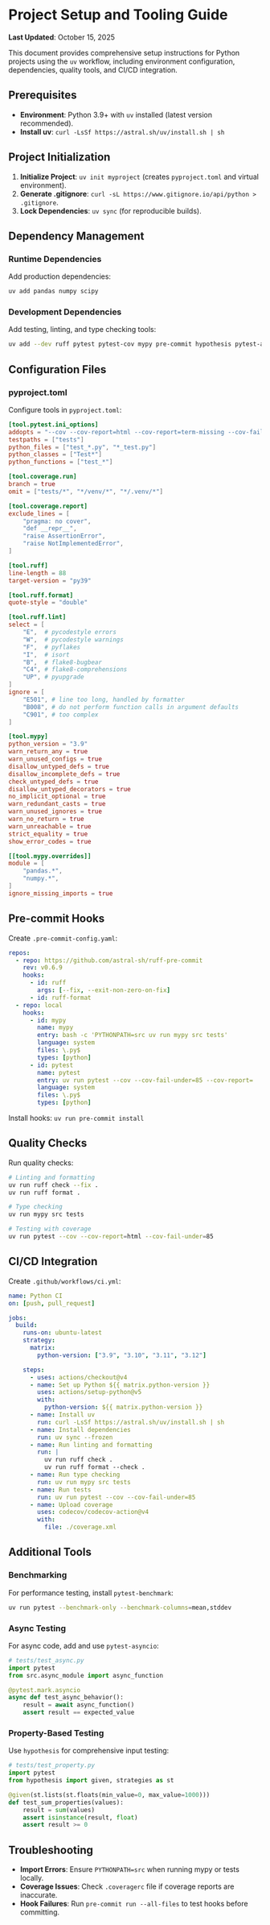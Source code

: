 # Project Setup and Tooling Guide

**Last Updated**: October 15, 2025

This document provides comprehensive setup instructions for Python projects using the `uv` workflow, including environment configuration, dependencies, quality tools, and CI/CD integration.

## Prerequisites

- **Environment**: Python 3.9+ with `uv` installed (latest version recommended).
- **Install uv**: `curl -LsSf https://astral.sh/uv/install.sh | sh`

## Project Initialization

1. **Initialize Project**: `uv init myproject` (creates `pyproject.toml` and virtual environment).
2. **Generate .gitignore**: `curl -sL https://www.gitignore.io/api/python > .gitignore`.
3. **Lock Dependencies**: `uv sync` (for reproducible builds).

## Dependency Management

### Runtime Dependencies

Add production dependencies:

```bash
uv add pandas numpy scipy
```

### Development Dependencies

Add testing, linting, and type checking tools:

```bash
uv add --dev ruff pytest pytest-cov mypy pre-commit hypothesis pytest-asyncio pytest-benchmark
```

## Configuration Files

### pyproject.toml

Configure tools in `pyproject.toml`:

```toml
[tool.pytest.ini_options]
addopts = "--cov --cov-report=html --cov-report=term-missing --cov-fail-under=85"
testpaths = ["tests"]
python_files = ["test_*.py", "*_test.py"]
python_classes = ["Test*"]
python_functions = ["test_*"]

[tool.coverage.run]
branch = true
omit = ["tests/*", "*/venv/*", "*/.venv/*"]

[tool.coverage.report]
exclude_lines = [
    "pragma: no cover",
    "def __repr__",
    "raise AssertionError",
    "raise NotImplementedError",
]

[tool.ruff]
line-length = 88
target-version = "py39"

[tool.ruff.format]
quote-style = "double"

[tool.ruff.lint]
select = [
    "E",  # pycodestyle errors
    "W",  # pycodestyle warnings
    "F",  # pyflakes
    "I",  # isort
    "B",  # flake8-bugbear
    "C4", # flake8-comprehensions
    "UP", # pyupgrade
]
ignore = [
    "E501", # line too long, handled by formatter
    "B008", # do not perform function calls in argument defaults
    "C901", # too complex
]

[tool.mypy]
python_version = "3.9"
warn_return_any = true
warn_unused_configs = true
disallow_untyped_defs = true
disallow_incomplete_defs = true
check_untyped_defs = true
disallow_untyped_decorators = true
no_implicit_optional = true
warn_redundant_casts = true
warn_unused_ignores = true
warn_no_return = true
warn_unreachable = true
strict_equality = true
show_error_codes = true

[[tool.mypy.overrides]]
module = [
    "pandas.*",
    "numpy.*",
]
ignore_missing_imports = true
```

## Pre-commit Hooks

Create `.pre-commit-config.yaml`:

```yaml
repos:
  - repo: https://github.com/astral-sh/ruff-pre-commit
    rev: v0.6.9
    hooks:
      - id: ruff
        args: [--fix, --exit-non-zero-on-fix]
      - id: ruff-format
  - repo: local
    hooks:
      - id: mypy
        name: mypy
        entry: bash -c 'PYTHONPATH=src uv run mypy src tests'
        language: system
        files: \.py$
        types: [python]
      - id: pytest
        name: pytest
        entry: uv run pytest --cov --cov-fail-under=85 --cov-report=
        language: system
        files: \.py$
        types: [python]
```

Install hooks: `uv run pre-commit install`

## Quality Checks

Run quality checks:

```bash
# Linting and formatting
uv run ruff check --fix .
uv run ruff format .

# Type checking
uv run mypy src tests

# Testing with coverage
uv run pytest --cov --cov-report=html --cov-fail-under=85
```

## CI/CD Integration

Create `.github/workflows/ci.yml`:

```yaml
name: Python CI
on: [push, pull_request]

jobs:
  build:
    runs-on: ubuntu-latest
    strategy:
      matrix:
        python-version: ["3.9", "3.10", "3.11", "3.12"]

    steps:
      - uses: actions/checkout@v4
      - name: Set up Python ${{ matrix.python-version }}
        uses: actions/setup-python@v5
        with:
          python-version: ${{ matrix.python-version }}
      - name: Install uv
        run: curl -LsSf https://astral.sh/uv/install.sh | sh
      - name: Install dependencies
        run: uv sync --frozen
      - name: Run linting and formatting
        run: |
          uv run ruff check .
          uv run ruff format --check .
      - name: Run type checking
        run: uv run mypy src tests
      - name: Run tests
        run: uv run pytest --cov --cov-fail-under=85
      - name: Upload coverage
        uses: codecov/codecov-action@v4
        with:
          file: ./coverage.xml
```

## Additional Tools

### Benchmarking

For performance testing, install `pytest-benchmark`:

```bash
uv run pytest --benchmark-only --benchmark-columns=mean,stddev
```

### Async Testing

For async code, add and use `pytest-asyncio`:

```python
# tests/test_async.py
import pytest
from src.async_module import async_function

@pytest.mark.asyncio
async def test_async_behavior():
    result = await async_function()
    assert result == expected_value
```

### Property-Based Testing

Use `hypothesis` for comprehensive input testing:

```python
# tests/test_property.py
import pytest
from hypothesis import given, strategies as st

@given(st.lists(st.floats(min_value=0, max_value=1000)))
def test_sum_properties(values):
    result = sum(values)
    assert isinstance(result, float)
    assert result >= 0
```

## Troubleshooting

- **Import Errors**: Ensure `PYTHONPATH=src` when running mypy or tests locally.
- **Coverage Issues**: Check `.coveragerc` file if coverage reports are inaccurate.
- **Hook Failures**: Run `pre-commit run --all-files` to test hooks before committing.
